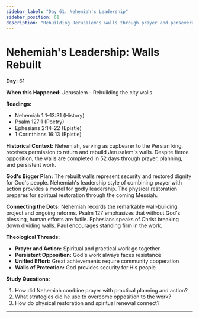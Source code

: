```yaml
---
sidebar_label: "Day 61: Nehemiah's Leadership"
sidebar_position: 61
description: "Rebuilding Jerusalem's walls through prayer and perseverance"
---
```


# Nehemiah's Leadership: Walls Rebuilt

**Day:** 61

**When this Happened:** Jerusalem - Rebuilding the city walls

**Readings:**
- Nehemiah 1:1–13:31 (History)
- Psalm 127:1 (Poetry)
- Ephesians 2:14-22 (Epistle)
- 1 Corinthians 16:13 (Epistle)

**Historical Context:** Nehemiah, serving as cupbearer to the Persian king, receives permission to return and rebuild Jerusalem's walls. Despite fierce opposition, the walls are completed in 52 days through prayer, planning, and persistent work.

**God's Bigger Plan:** The rebuilt walls represent security and restored dignity for God's people. Nehemiah's leadership style of combining prayer with action provides a model for godly leadership. The physical restoration prepares for spiritual restoration through the coming Messiah.

**Connecting the Dots:** Nehemiah records the remarkable wall-building project and ongoing reforms. Psalm 127 emphasizes that without God's blessing, human efforts are futile. Ephesians speaks of Christ breaking down dividing walls. Paul encourages standing firm in the work.

****Theological Threads:****
- **Prayer and Action:** Spiritual and practical work go together
- **Persistent Opposition:** God's work always faces resistance
- **Unified Effort:** Great achievements require community cooperation
- **Walls of Protection:** God provides security for His people

**Study Questions:**
1. How did Nehemiah combine prayer with practical planning and action?
2. What strategies did he use to overcome opposition to the work?
3. How do physical restoration and spiritual renewal connect?

---